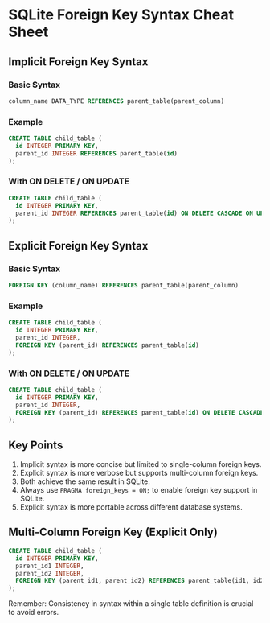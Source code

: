 # SQLite Foreign Key Syntax Cheat Sheet

## Implicit Foreign Key Syntax

### Basic Syntax
```sql
column_name DATA_TYPE REFERENCES parent_table(parent_column)
```

### Example
```sql {3}
CREATE TABLE child_table (
  id INTEGER PRIMARY KEY,
  parent_id INTEGER REFERENCES parent_table(id)
);
```

### With ON DELETE / ON UPDATE
```sql
CREATE TABLE child_table (
  id INTEGER PRIMARY KEY,
  parent_id INTEGER REFERENCES parent_table(id) ON DELETE CASCADE ON UPDATE CASCADE
);
```

## Explicit Foreign Key Syntax

### Basic Syntax
```sql
FOREIGN KEY (column_name) REFERENCES parent_table(parent_column)
```

### Example
```sql {3-4}
CREATE TABLE child_table (
  id INTEGER PRIMARY KEY,
  parent_id INTEGER,
  FOREIGN KEY (parent_id) REFERENCES parent_table(id)
);
```

### With ON DELETE / ON UPDATE
```sql
CREATE TABLE child_table (
  id INTEGER PRIMARY KEY,
  parent_id INTEGER,
  FOREIGN KEY (parent_id) REFERENCES parent_table(id) ON DELETE CASCADE ON UPDATE CASCADE
);
```

## Key Points

1. Implicit syntax is more concise but limited to single-column foreign keys.
2. Explicit syntax is more verbose but supports multi-column foreign keys.
3. Both achieve the same result in SQLite.
4. Always use `PRAGMA foreign_keys = ON;` to enable foreign key support in SQLite.
5. Explicit syntax is more portable across different database systems.

## Multi-Column Foreign Key (Explicit Only)

```sql
CREATE TABLE child_table (
  id INTEGER PRIMARY KEY,
  parent_id1 INTEGER,
  parent_id2 INTEGER,
  FOREIGN KEY (parent_id1, parent_id2) REFERENCES parent_table(id1, id2)
);
```

Remember: Consistency in syntax within a single table definition is crucial to avoid errors.